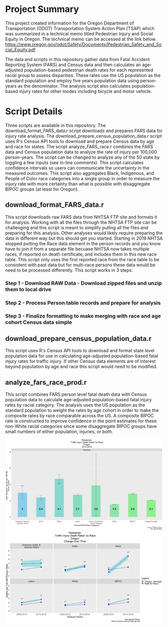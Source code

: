 # Project Summary  
This project created information for the Oregon Department of Transportation (ODOT) Transportation System Action Plan (TSAP) which was summarized in a technical memo titled Pedestrian Injury and Social Equity in Oregon.  The technical memo can be accessed at the link below.    
https://www.oregon.gov/odot/Safety/Documents/Pedestrian_Safety_and_Social_Equity.pdf  

The data and scripts in this repository gather data from Fatal Accident Reporting System (FARS) and Census data and then calculates an age-adjusted population-based pedestrian death rates for each represented racial group to assess disparities.  These rates use the US population as the standard population and employ five years population data using person-years as the denominator.  The analysis script also calculates population-based injury rates for other modes including bicycle and motor vehicle.

# Script Details  
Three scripts are available in this repository.  The download_format_FARS_data.r script downloads and prepares FARS data for injury rate analysis.  The download_prepare_census_population_data.r script uses R's Census API tools to download 
and prepare Census data by age and race for states. The script analyze_FARS_race.r combines the FARS data and Census population data to analyze the rate of injury per 100,000 person-years.  The script can be changed to analyze
any of the 50 state by toggling a few inputs (see in-line comments).  This script calculates confidence intervals so users can communicate the uncertainty in the measured outcomes.  This script also aggregates  Black, Indigenous, 
and People of Color race categories into a single group in order to measure the injury rate with more certainty than what is possible with disaggregate BIPOC groups (at least for Oregon).  

## download_format_FARS_data.r  
This script downloads raw FARS data from NHTSA FTP site and formats it for analysis.  Working with all the files through the NHTSA FTP site can be challenging and this script is meant to simplify pulling all the files and preparing for 
this analysis.  Other analyses would likely require preparing the data in different way but this should get you started. Starting in 2019 NHTSA stopped putting the Race data element in the person records and you know have to join it from 
a separate file becuase NHTSA now takes multiple races, if reported on death certificate, and includes them in this new race table.  This script only uses the first reported race from the race table to be consistent with past data but for 
multi-race persons these data would be need to be processed differently.  This script works in 3 steps:  
### Step 1 -  Download RAW Data - Download zipped files and unzip them to local drive
### Step 2 -  Process Person table records and prepare for analysis
### Step 3 -  Finalize formatting to make merging with race and age cohort Census data simple  

## download_prepare_census_population_data.r  
This script uses R's Census API tools to download and format state level population data for use in calculating age-adjusted population-based fatal injury rates for traffic injury. If other Census data elements are of interest beyond population
by age and race this script would need to be modified.   

## analyze_fars_race_prod.r
This script combines FARS person level fatal death data with Census population data to calculate age-adjusted population-based fatal injury rates by racial category.  The analysis uses the US population as the standard population to 
weight the rates by age cohort in order to make the composite rates by race comparable across the US.  A composite BIPOC rate is constructed to improve confidence in the point estimates for these non-White racial categories since some disaggregate BIPOC groups have small numbers of either population, injuries, or both.  


![Ped_Rates_2014-2018](Ped_Rates_2014-2018.png)
![Data Explorer](Ped_Rates_Over_Time.png)